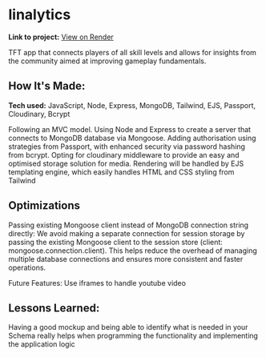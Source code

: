 # linalytics

**Link to project:**
<a href="https://linalytics.onrender.com/" target="_blank" rel="noopener noreferrer">
    View on Render
</a>

TFT app that connects players of all skill levels and allows for insights from the community aimed at improving gameplay fundamentals.

## How It's Made:

**Tech used:** JavaScript, Node, Express, MongoDB, Tailwind, EJS, Passport, Cloudinary, Bcrypt

Following an MVC model.
Using Node and Express to create a server that connects to MongoDB database via Mongoose. 
Adding authorisation using strategies from Passport, with enhanced security via password hashing from bcrypt. 
Opting for cloudinary middleware to provide an easy and optimised storage solution for media.
Rendering will be handled by EJS templating engine, which easily handles HTML and CSS styling from Tailwind

## Optimizations

Passing existing Mongoose client instead of MongoDB connection string directly:
We avoid making a separate connection for session storage by passing the existing Mongoose client to the session store (client: mongoose.connection.client).
This helps reduce the overhead of managing multiple database connections and ensures more consistent and faster operations.

Future Features: 
Use iframes to handle youtube video 

## Lessons Learned:

Having a good mockup and being able to identify what is needed in your Schema really helps when programming the functionality and implementing the application logic



